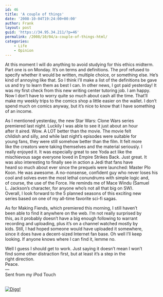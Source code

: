 ```yaml
---
id: 46
title: 'A couple of things'
date: '2008-10-04T19:24:00+00:00'
author: Frank
layout: post
guid: 'https://34.95.34.211/?p=46'
permalink: /2008/10/04/a-couple-of-things-html/
categories:
    - Life
    - Opinion
---
```


<div src="v5">At this moment I will do anything to avoid studying for this ethics   
midterm. Part one is on Monday. It’s on terms and definitions. The   
prof refused to specify whether it would be written, multiple choice,   
or something else. He’s kind of annoying like that. So I think I’ll   
make a list of the definitions be gave us and try to learn them as   
best I can. In other news, I got paid yesterday! It was my first check from this   
new writing center tutoring job. I am happy. Now I don’t have to   
worry quite so much about cash all the time. That’ll make my weekly   
trips to the comics shop a little easier on the wallet. I don’t spend   
much on comics anyway, but it’s nice to know that I have something of   
an income.

As I mentioned yesterday, the new Star Wars: Clone Wars series   
premiered last night. Luckily I was able to see it just about an hour   
after it aired. Wow. A LOT better than the movie. The movie felt   
childish and silly, and while last night’s episodes were suitable for   
young fans, they were still somehow better than the film. It felt more   
like the creators were taking themselves and the material seriously. I   
really enjoyed it. It was especially great to see Yoda act like the   
mischievous sage everyone loved in Empire Strikes Back. Just great. It   
was also interesting to finally see in action a Jedi that fans have   
heard so much about ever since the prequels were launched: Master Plo   
Koon. He was awesome. A no-nonsense, confident guy who never loses his   
cool and solves even the most lethal conundrums with simple logic and,   
of course, the use of the Force. He reminds me of Mace Windu (Samuel   
L. Jackson’s character, for anyone who’s not all that big on SW).   
Overall, I look forward to the 5 planned seasons of this exciting new   
series based on one of my all-time favorite sci-fi sagas.

As for Making Fiends, which premiered this morning, I still haven’t   
been able to find it anywhere on the web. I’m not really surprised by   
this, as it probably doesn’t have a big enough following to warrant   
recording and uploading, plus it’s on a channel watched mostly by   
kids. Still, I had hoped someone would have uploaded it somewhere,   
since it does have a decent-sized Internet fan base. Oh well I’ll keep   
looking. If anyone knows where I can find it, lemme no.

Well I guess I should get to work. Just saying it doesn’t mean I won’t   
find some other distraction first, but at least it’s a step in the   
right direction.  
Peace.  
—  
Sent from my iPod Touch

[  
![Digg!](http://digg.com/img/badges/100x20-digg-button.gif)  ](http://digg.com/)

</div>